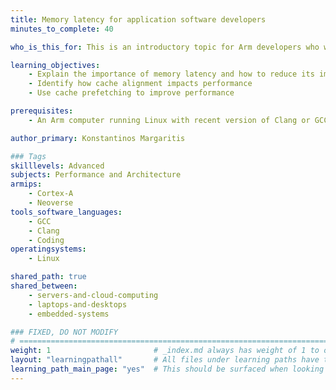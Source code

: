 ```yaml
---
title: Memory latency for application software developers
minutes_to_complete: 40

who_is_this_for: This is an introductory topic for Arm developers who want learn about memory latency and cache usage in application programming. 

learning_objectives: 
    - Explain the importance of memory latency and how to reduce its impact
    - Identify how cache alignment impacts performance
    - Use cache prefetching to improve performance

prerequisites:
    - An Arm computer running Linux with recent version of Clang or GCC installed.

author_primary: Konstantinos Margaritis

### Tags
skilllevels: Advanced
subjects: Performance and Architecture
armips:
    - Cortex-A
    - Neoverse
tools_software_languages:
    - GCC
    - Clang
    - Coding
operatingsystems:
    - Linux

shared_path: true
shared_between:
    - servers-and-cloud-computing
    - laptops-and-desktops
    - embedded-systems

### FIXED, DO NOT MODIFY
# ================================================================================
weight: 1                       # _index.md always has weight of 1 to order correctly
layout: "learningpathall"       # All files under learning paths have this same wrapper
learning_path_main_page: "yes"  # This should be surfaced when looking for related content. Only set for _index.md of learning path content.
---
```

